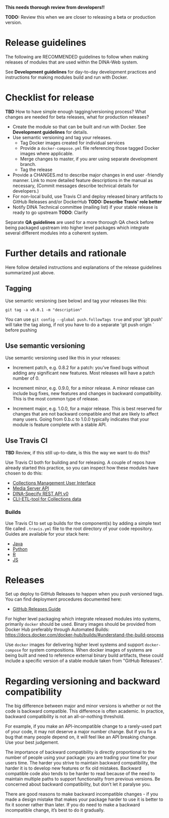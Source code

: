 **This needs thorough review from developers!!**

**TODO:** Review this when we are closer to releasing a beta or production version.

# Release guidelines

The following are RECOMMENDED guidelines to follow when making releases of modules that are used within the DINA-Web system.

See **Development guidelines** for day-to-day development practices and instructions for making modules build and run with Docker.

# Checklist for release

**TBD** How to have simple enough tagging/versioning process? What changes are needed for beta releases, what for production releases?

- Create the module so that can be built and run with Docker. See **Development guidelines** for details.
- Use semantic versioning and tag your releases.
  - Tag Docker images created for individual services
  - Provide a `docker-compose.yml` file referencing those tagged Docker images where applicable.
  - Merge changes to master, if you arer using separate development branch.
  - Tag the release
- Provide a CHANGES.md to describe major changes in end user -friendly manner. Link to more detailed feature descriptions in the manual as necessary, (Commit messages describe technical details for developers.)
- For non-local build, use Travis CI and deploy released binary artifacts to GitHub Releases and/or DockerHub **TODO: Describe Travis' role better**
- Notify DINA Technical committee (mailing list) if your stable release is ready to go upstream **TODO**: Clarify

Separate **QA guidelines** are used for a more thorough QA check before being packaged upstream into higher level packages which integrate several different modules into a coherent system. 

# Further details and rationale

Here follow detailed instructions and explanations of the release guidelines summarized just above. 

## Tagging

Use semantic versioning (see below) and tag your releases like this:

    git tag -a v0.0.1 -m "description"
   
You can use `git config --global push.followTags true` and your 'git push' will take the tag along, if not you have to do a separate 'git push origin <tag>` before pushing

## Use semantic versioning

Use semantic versioning used like this in your releases:

  * Increment patch, e.g. 0.8.2 for a patch: you’ve fixed bugs without adding any significant new features. Most releases will have a patch number of 0.

  * Increment minor, e.g. 0.9.0, for a minor release. A minor release can include bug fixes, new features and changes in backward compatibility. This is the most common type of release. 
  
  * Increment major, e.g. 1.0.0, for a major release. This is best reserved for changes that are not backward compatible and that are likely to affect many users. Going from 0.b.c to 1.0.0 typically indicates that your module is feature complete with a stable API.

## Use Travis CI

**TBD** Review, if this still up-to-date, is this the way we want to do this?

Use Travis CI both for building and for releasing. A couple of repos have already started this practice, so you can inspect how these modules have chosen to do this:

  - [Collections Management User Interface](https://github.com/DINA-Web/collections-ui)
  - [Media Server API](https://github.com/DINA-Web/mediaserver-module)
  - [DINA-Specify REST API v0](https://github.com/idali0226/dina-web)
  - [CLI-ETL-tool for Collections data](https://github.com/jmenglund/CollectionBatchTool)

### Builds

Use Travis CI to set up builds for the component(s) by adding a simple text file called  `.travis.yml` file to the root directory of your code repository. Guides are available for your stack here:

  - [Java](https://docs.travis-ci.com/user/languages/java)
  - [Python](https://docs.travis-ci.com/user/languages/python)
  - [R](https://docs.travis-ci.com/user/languages/r)
  - [JS](https://docs.travis-ci.com/user/languages/javascript-with-nodejs)

# Releases

Set up deploy to GitHub Releases to happen when you push versioned tags. You can find deployment procedures documented here: 

  - [GitHub Releases Guide](https://docs.travis-ci.com/user/deployment/releases)

For higher level packaging which integrate released modules into systems, primarily `docker` should be used. Binary images should be provided from Docker Hub preferably through Automated Builds: https://docs.docker.com/docker-hub/builds/#understand-the-build-process

Use `docker` images for delivering higher level systems and support `docker-compose` for system compositions. When docker images of systems are being built and need to reference external binary build artifacts, these could include a specific version of a stable module taken from "GitHub Releases".

# Regarding versioning and backward compatibility

The big difference between major and minor versions is whether or not the code is backward compatible. This difference is often academic. In practice, backward compatibility is not an all-or-nothing threshold. 

For example, if you make an API-incompatible change to a rarely-used part of your code, it may not deserve a major number change. But if you fix a bug that many people depend on, it will feel like an API breaking change. Use your best judgement.

The importance of backward compatibility is directly proportional to the number of people using your package: you are trading your time for your users time. The harder you strive to maintain backward compatibility, the harder it is to develop new features or fix old mistakes. 
Backward compatible code also tends to be harder to read because of the need to maintain multiple paths to support functionality from previous versions. Be concerned about backward compatibility, but don’t let it paralyse you.

There are good reasons to make backward incompatible changes - if you made a design mistake that makes your package harder to use it is better to fix it sooner rather than later. If you do need to make a backward incompatible change, it’s best to do it gradually.
